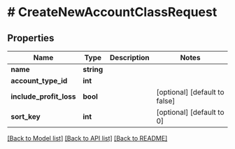 # # CreateNewAccountClassRequest

## Properties

Name | Type | Description | Notes
------------ | ------------- | ------------- | -------------
**name** | **string** |  |
**account_type_id** | **int** |  |
**include_profit_loss** | **bool** |  | [optional] [default to false]
**sort_key** | **int** |  | [optional] [default to 0]

[[Back to Model list]](../../README.md#models) [[Back to API list]](../../README.md#endpoints) [[Back to README]](../../README.md)
